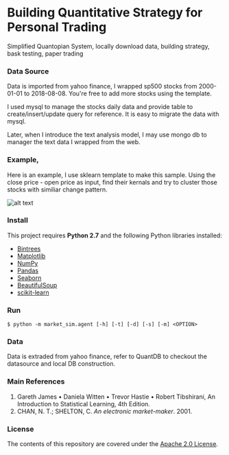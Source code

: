 Building Quantitative Strategy for Personal Trading
==================

Simplified Quantopian System, locally download data, building strategy, bask testing, paper trading

### Data Source

Data is imported from yahoo finance, I wrapped sp500 stocks from 2000-01-01 to 2018-08-08. You're free to add more stocks using the template.

I used mysql to manage the stocks daily data and provide table to create/insert/update query for reference.
It is easy to migrate the data with mysql. 

Later, when I introduce the text analysis model, I may use mongo db to manager the text data I wrapped from the web.



### Example,
Here is an example, I use sklearn template to make this sample. Using the close price - open price as input, find their kernals and try to cluster those stocks with similiar change pattern.  

![alt text](https://lh3.googleusercontent.com/-6E-nUmRvrBI/W331bA8byHI/AAAAAAAA_dM/2JORMapWoyg76qIOqTJ3Ed9lW8wiJKoKwCL0BGAs/w530-d-h405-n-rw/download.png)





### Install
This project requires **Python 2.7** and the following Python libraries installed:

- [Bintrees](https://pypi.python.org/pypi/bintrees/2.0.2)
- [Matplotlib](http://matplotlib.org/)
- [NumPy](http://www.numpy.org/)
- [Pandas](http://pandas.pydata.org)
- [Seaborn](https://web.stanford.edu/~mwaskom/software/seaborn/)
- [BeautifulSoup](https://pypi.python.org/pypi/beautifulsoup4)
- [scikit-learn](https://pypi.org/project/scikit-learn/) 


### Run
```shell
$ python -m market_sim.agent [-h] [-t] [-d] [-s] [-m] <OPTION>
```

### Data
Data is extraded from yahoo finance, refer to QuantDB to checkout the datasource and local DB construction.

 
### Main References
1. Gareth James • Daniela Witten • Trevor Hastie • Robert Tibshirani, An Introduction to
Statistical Learning, 4th Edition.
2. CHAN, N. T.; SHELTON, C. *An electronic market-maker*. 2001.

### License
The contents of this repository are covered under the [Apache 2.0 License](LICENSE.md).
